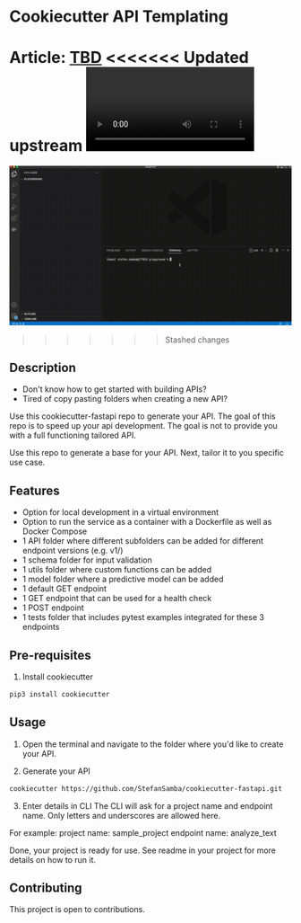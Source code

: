 # Cookiecutter API Templating

Article: [TBD]()
<<<<<<< Updated upstream
<video src='cookiecutter-fastapi.mov'></video>
=======
![video cookiecutter-fastapi](cookiecutter-fastapi.gif)
>>>>>>> Stashed changes

## Description

- Don't know how to get started with building APIs?
- Tired of copy pasting folders when creating a new API?

Use this cookiecutter-fastapi repo to generate your API. The goal of this repo is to speed up your api development. The goal is not to provide you with a full functioning tailored API.

Use this repo to generate a base for your API. Next, tailor it to you specific use case.

## Features

- Option for local development in a virtual environment
- Option to run the service as a container with a Dockerfile as well as Docker Compose
- 1 API folder where different subfolders can be added for different endpoint versions (e.g. v1/)
- 1 schema folder for input validation
- 1 utils folder where custom functions can be added
- 1 model folder where a predictive model can be added
- 1 default GET endpoint
- 1 GET endpoint that can be used for a health check
- 1 POST endpoint
- 1 tests folder that includes pytest examples integrated for these 3 endpoints

## Pre-requisites

1. Install cookiecutter

```bash
pip3 install cookiecutter
```

## Usage

1. Open the terminal and navigate to the folder where you'd like to create your API.

2. Generate your API

```bash
cookiecutter https://github.com/StefanSamba/cookiecutter-fastapi.git
```

3. Enter details in CLI
   The CLI will ask for a project name and endpoint name. Only letters and underscores are allowed here.

For example:
project name: sample_project
endpoint name: analyze_text

Done, your project is ready for use. See readme in your project for more details on how to run it.

## Contributing

This project is open to contributions.
